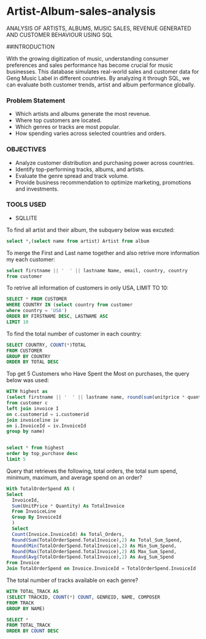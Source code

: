 # Artist-Album-sales-analysis

ANALYSIS OF ARTISTS, ALBUMS, MUSIC SALES, REVENUE GENERATED AND CUSTOMER BEHAVIOUR USING SQL

##INTRODUCTION

With the growing digitization of music, understanding consumer preferences and sales performance has become crucial for music businesses. This database simulates real-world sales and customer data for Geng Music Label in different countries. By analyzing it through SQL, we can evaluate both customer trends, artist and album performance globally.
### Problem Statement
- Which artists and albums generate the most revenue.
- Where top customers are located.
- Which genres or tracks are most popular.
- How spending varies across selected countries and orders.

### OBJECTIVES
- Analyze customer distribution and purchasing power across countries.
- Identify top-performing tracks, albums, and artists.
- Evaluate the genre spread and track volume.
- Provide business recommendation to optimize marketing, promotions and investments.

### TOOLS USED
- SQLLITE

To find all artist and their album, the subquery below was excuted:
````sql
select *,(select name from artist) Artist from album
````
To merge the First and Last name together and also retrive more information my each customer:
````sql
select firstname || '  ' || lastname Name, email, country, country 
from customer
````

To retrive all information of customers in only USA, LIMIT TO 10:
````SQL
SELECT * FROM CUSTOMER
WHERE COUNTRY IN (select country from customer
where country = 'USA')
ORDER BY FIRSTNAME DESC, LASTNAME ASC
LIMIT 10
````
To find the total number of customer in each country:
````sql
SELECT COUNTRY, COUNT(*)TOTAL
FROM CUSTOMER
GROUP BY COUNTRY 
ORDER BY TOTAL DESC
````
Top get 5 Customers who Have Spent the Most on purchases, the query below was used:
````sql
WITH highest as
(select firstname || '  ' || lastname name, round(sum(unitprice * quantity),0) top_purchase 
from customer c
left join invoice I
on c.customerid = i.customerid
join invoiceline iv
on i.InvoiceId = iv.InvoiceId
group by name)


select * from highest 
order by top_purchase desc
limit 5
````
Query that retrieves the following, total orders, the total sum spend,
minimum, maximum, and average spend on an order?
````SQL
With TotalOrderSpend AS (                                                  			
Select 			
  InvoiceId,                                                                                 		
  Sum(UnitPrice * Quantity) As TotalInvoice                             		
  From InvoiceLine			
  Group By InvoiceId                                                                                     
  )			
  Select 			
  Count(Invoice.InvoiceId) As Total_Orders,                                                    		
  Round(Sum(TotalOrderSpend.TotalInvoice),2) As Total_Sum_Spend,          			
  Round(Min(TotalOrderSpend.TotalInvoice),2) As Min_Sum_Spend,            			
  Round(Max(TotalOrderSpend.TotalInvoice),2) AS Max_Sum_Spend,           
  Round(Avg(TotalOrderSpend.TotalInvoice),2) As Avg_Sum_Spend
From Invoice 			
Join TotalOrderSpend on Invoice.InvoiceId = TotalOrderSpend.InvoiceId  
````

The total number of tracks available on each genre?
````SQL
WITH TOTAL_TRACK AS
(SELECT TRACKID, COUNT(*) COUNT, GENREID, NAME, COMPOSER 
FROM TRACK
GROUP BY NAME)

SELECT *
FROM TOTAL_TRACK 
ORDER BY COUNT DESC
````
